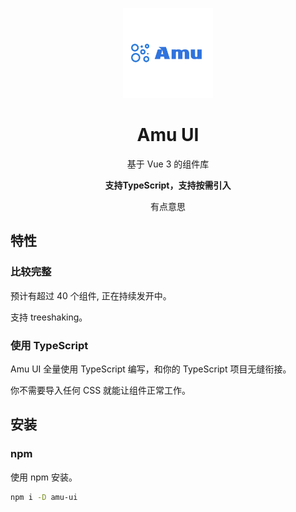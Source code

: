 
<p align="center">
  <img width="144px" src="./site/docs/public/logo.PNG" />
</p>


<h1 align="center">Amu UI</h1>
<p align="center">基于 Vue 3 的组件库</p>
<p align="center"><b>支持TypeScript，支持按需引入</b></p>
<p align="center">有点意思</p>


## 特性

### 比较完整

预计有超过 40 个组件, 正在持续发开中。

支持 treeshaking。

### 使用 TypeScript

Amu UI 全量使用 TypeScript 编写，和你的 TypeScript 项目无缝衔接。

你不需要导入任何 CSS 就能让组件正常工作。


## 安装

### npm

使用 npm 安装。

```bash
npm i -D amu-ui
```
